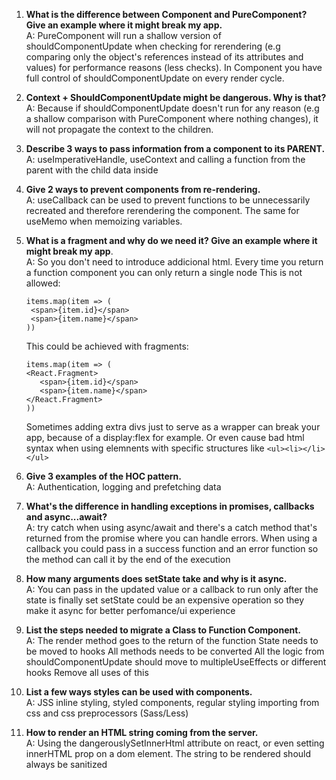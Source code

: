 1. **What is the difference between Component and PureComponent? Give an example where it might break my app.**\
   A: PureComponent will run a shallow version of shouldComponentUpdate when checking for rerendering (e.g comparing only the object's references instead of its attributes and values) for performance reasons (less checks). In Component you have full control of shouldComponentUpdate on every render cycle.

2. **Context + ShouldComponentUpdate might be dangerous. Why is that?**\
   A: Because if shouldComponentUpdate doesn't run for any reason (e.g a shallow comparison with PureComponent where nothing changes), it will not propagate the context to the children.

3. **Describe 3 ways to pass information from a component to its PARENT.**\
   A: useImperativeHandle, useContext and calling a function from the parent with the child data inside

4. **Give 2 ways to prevent components from re-rendering.**\
   A: useCallback can be used to prevent functions to be unnecessarily recreated and therefore rerendering the component. The same for useMemo when memoizing variables.

5. **What is a fragment and why do we need it? Give an example where it might break my app**.\
   A: So you don't need to introduce addicional html. Every time you return a function component you can only return a single node This is not allowed:

   ```
   items.map(item => (
    <span>{item.id}</span>
    <span>{item.name}</span>
   ))
   ```

   This could be achieved with fragments:

   ```
   items.map(item => (
   <React.Fragment>
      <span>{item.id}</span>
      <span>{item.name}</span>
   </React.Fragment>
   ))
   ```

   Sometimes adding extra divs just to serve as a wrapper can break your app, because of a display:flex for example. Or even cause bad html syntax when using
   elemnents with specific structures like `<ul><li></li></ul>`

6. **Give 3 examples of the HOC pattern.**\
   A: Authentication, logging and prefetching data

7. **What's the difference in handling exceptions in promises, callbacks and async...await?**\
   A: try catch when using async/await and there's a catch method that's returned from the promise where you
   can handle errors. When using a callback you could pass in a success function and an error function so the method
   can call it by the end of the execution

8. **How many arguments does setState take and why is it async.**\
   A: You can pass in the updated value or a callback to run only after the state is finally set
   setState could be an expensive operation so they make it async for better perfomance/ui experience

9. **List the steps needed to migrate a Class to Function Component.**\
   A: The render method goes to the return of the function
   State needs to be moved to hooks
   All methods needs to be converted
   All the logic from shouldComponentUpdate should move to multipleUseEffects or different hooks
   Remove all uses of this

10. **List a few ways styles can be used with components.**\
    A: JSS inline styling, styled components, regular styling importing from css and css preprocessors (Sass/Less)

11. **How to render an HTML string coming from the server.**\
    A: Using the dangerouslySetInnerHtml attribute on react, or even setting innerHTML prop on a dom element.
    The string to be rendered should always be sanitized
